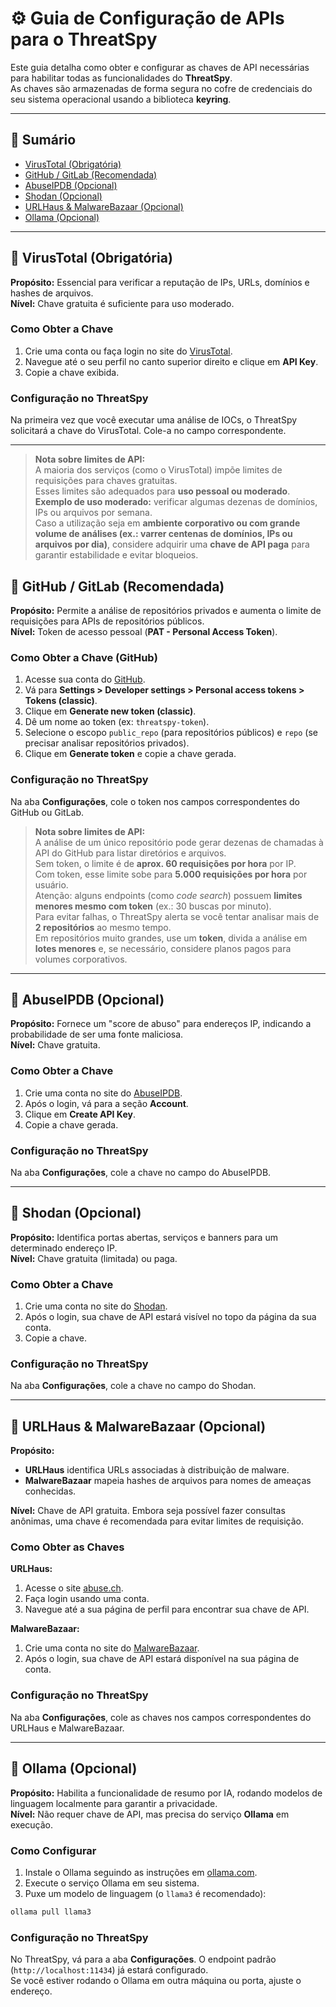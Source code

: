 # ⚙️ Guia de Configuração de APIs para o ThreatSpy

Este guia detalha como obter e configurar as chaves de API necessárias para habilitar todas as funcionalidades do **ThreatSpy**.  
As chaves são armazenadas de forma segura no cofre de credenciais do seu sistema operacional usando a biblioteca **keyring**.

---

## 📑 Sumário

- [VirusTotal (Obrigatória)](#virustotal)  
- [GitHub / GitLab (Recomendada)](#github)  
- [AbuseIPDB (Opcional)](#abuseipdb)  
- [Shodan (Opcional)](#shodan)  
- [URLHaus & MalwareBazaar (Opcional)](#urlhaus-malwarebazaar)  
- [Ollama (Opcional)](#ollama)  

---

<a id="virustotal"></a>
## 🔑 VirusTotal (Obrigatória)

**Propósito:** Essencial para verificar a reputação de IPs, URLs, domínios e hashes de arquivos.  
**Nível:** Chave gratuita é suficiente para uso moderado.  

### Como Obter a Chave
1. Crie uma conta ou faça login no site do [VirusTotal](https://www.virustotal.com).  
2. Navegue até o seu perfil no canto superior direito e clique em **API Key**.  
3. Copie a chave exibida.  

### Configuração no ThreatSpy
Na primeira vez que você executar uma análise de IOCs, o ThreatSpy solicitará a chave do VirusTotal. Cole-a no campo correspondente.  

---

> **Nota sobre limites de API:**  
> A maioria dos serviços (como o VirusTotal) impõe limites de requisições para chaves gratuitas.  
> Esses limites são adequados para **uso pessoal ou moderado**.  
> **Exemplo de uso moderado:** verificar algumas dezenas de domínios, IPs ou arquivos por semana.  
> Caso a utilização seja em **ambiente corporativo ou com grande volume de análises (ex.: varrer centenas de domínios, IPs ou arquivos por dia)**, considere adquirir uma **chave de API paga** para garantir estabilidade e evitar bloqueios.


<a id="github"></a>
## 🔑 GitHub / GitLab (Recomendada)

**Propósito:** Permite a análise de repositórios privados e aumenta o limite de requisições para APIs de repositórios públicos.  
**Nível:** Token de acesso pessoal (**PAT - Personal Access Token**).  

### Como Obter a Chave (GitHub)
1. Acesse sua conta do [GitHub](https://github.com).  
2. Vá para **Settings > Developer settings > Personal access tokens > Tokens (classic)**.  
3. Clique em **Generate new token (classic)**.  
4. Dê um nome ao token (ex: `threatspy-token`).  
5. Selecione o escopo `public_repo` (para repositórios públicos) e `repo` (se precisar analisar repositórios privados).  
6. Clique em **Generate token** e copie a chave gerada.  

### Configuração no ThreatSpy
Na aba **Configurações**, cole o token nos campos correspondentes do GitHub ou GitLab.  

> **Nota sobre limites de API:**  
> A análise de um único repositório pode gerar dezenas de chamadas à API do GitHub para listar diretórios e arquivos.  
> Sem token, o limite é de **aprox. 60 requisições por hora** por IP.  
> Com token, esse limite sobe para **5.000 requisições por hora** por usuário.  
> Atenção: alguns endpoints (como *code search*) possuem **limites menores mesmo com token** (ex.: 30 buscas por minuto).  
> Para evitar falhas, o ThreatSpy alerta se você tentar analisar mais de **2 repositórios** ao mesmo tempo.  
> Em repositórios muito grandes, use um **token**, divida a análise em **lotes menores** e, se necessário, considere planos pagos para volumes corporativos.

---

<a id="abuseipdb"></a>
## 🔑 AbuseIPDB (Opcional)

**Propósito:** Fornece um "score de abuso" para endereços IP, indicando a probabilidade de ser uma fonte maliciosa.  
**Nível:** Chave gratuita.  

### Como Obter a Chave
1. Crie uma conta no site do [AbuseIPDB](https://www.abuseipdb.com).  
2. Após o login, vá para a seção **Account**.  
3. Clique em **Create API Key**.  
4. Copie a chave gerada.  

### Configuração no ThreatSpy
Na aba **Configurações**, cole a chave no campo do AbuseIPDB.  

---

<a id="shodan"></a>
## 🔑 Shodan (Opcional)

**Propósito:** Identifica portas abertas, serviços e banners para um determinado endereço IP.  
**Nível:** Chave gratuita (limitada) ou paga.  

### Como Obter a Chave
1. Crie uma conta no site do [Shodan](https://www.shodan.io).  
2. Após o login, sua chave de API estará visível no topo da página da sua conta.  
3. Copie a chave.  

### Configuração no ThreatSpy
Na aba **Configurações**, cole a chave no campo do Shodan.  

---

<a id="urlhaus-malwarebazaar"></a>
## 🔑 URLHaus & MalwareBazaar (Opcional)

**Propósito:**  
- **URLHaus** identifica URLs associadas à distribuição de malware.  
- **MalwareBazaar** mapeia hashes de arquivos para nomes de ameaças conhecidas.  

**Nível:** Chave de API gratuita. Embora seja possível fazer consultas anônimas, uma chave é recomendada para evitar limites de requisição.  

### Como Obter as Chaves
**URLHaus:**  
1. Acesse o site [abuse.ch](https://abuse.ch).  
2. Faça login usando uma conta.  
3. Navegue até a sua página de perfil para encontrar sua chave de API.  

**MalwareBazaar:**  
1. Crie uma conta no site do [MalwareBazaar](https://bazaar.abuse.ch).  
2. Após o login, sua chave de API estará disponível na sua página de conta.  

### Configuração no ThreatSpy
Na aba **Configurações**, cole as chaves nos campos correspondentes do URLHaus e MalwareBazaar.  

---

<a id="ollama"></a>


## 🔑 Ollama (Opcional)

**Propósito:** Habilita a funcionalidade de resumo por IA, rodando modelos de linguagem localmente para garantir a privacidade.  
**Nível:** Não requer chave de API, mas precisa do serviço **Ollama** em execução.  

### Como Configurar
1. Instale o Ollama seguindo as instruções em [ollama.com](https://ollama.com).  
2. Execute o serviço Ollama em seu sistema.  
3. Puxe um modelo de linguagem (o `llama3` é recomendado):  
```bash
ollama pull llama3
```

### Configuração no ThreatSpy
No ThreatSpy, vá para a aba **Configurações**. O endpoint padrão (`http://localhost:11434`) já estará configurado.  
Se você estiver rodando o Ollama em outra máquina ou porta, ajuste o endereço.  
